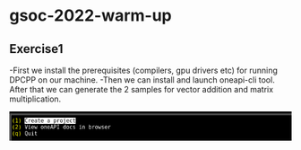 # gsoc-2022-warm-up

## Exercise1 

-First we install the prerequisites (compilers, gpu drivers etc) for running DPCPP on our machine.
-Then we can install and launch oneapi-cli tool. After that we can generate the 2 samples for vector addition and matrix multiplication.

![alt text](https://github.com/nikosandriotis/gsoc-2022-warm-up/blob/main/snapshots/oneapicli1st.png "")

